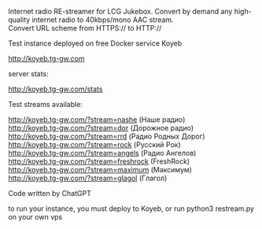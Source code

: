 Internet radio RE-streamer for LCG Jukebox. Convert by demand any high-quality internet radio to 40kbps/mono AAC stream.  
Convert URL scheme from HTTPS:// to HTTP://

Test instance deployed on free Docker service Koyeb 

http://koyeb.tg-gw.com

server stats:  

http://koyeb.tg-gw.com/stats  

Test streams available:

http://koyeb.tg-gw.com/?stream=nashe (Наше радио)  
http://koyeb.tg-gw.com/?stream=dor (Дорожное радио)  
http://koyeb.tg-gw.com/?stream=rrd (Радио Родных Дорог)  
http://koyeb.tg-gw.com/?stream=rock (Русский Рок)  
http://koyeb.tg-gw.com/?stream=angels (Радио Ангелов)  
http://koyeb.tg-gw.com/?stream=freshrock (FreshRock)  
http://koyeb.tg-gw.com/?stream=maximum (Максимум)  
http://koyeb.tg-gw.com/?stream=glagol (Глагол)   


Code written by ChatGPT

to run your instance, you must deploy to Koyeb, or run 
python3 restream.py 
on your own vps
